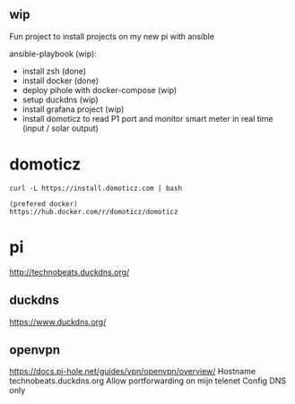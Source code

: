 ## wip

Fun project to install projects on my new pi with ansible

ansible-playbook (wip):

- install zsh (done)
- install docker (done)
- deploy pihole with docker-compose (wip)
- setup duckdns (wip)
- install grafana project (wip)
- install domoticz to read P1 port and monitor smart meter in real time (input / solar output)  

# domoticz

    curl -L https://install.domoticz.com | bash
    
    (prefered docker)
    https://hub.docker.com/r/domoticz/domoticz

# pi

http://technobeats.duckdns.org/

## duckdns
https://www.duckdns.org/

## openvpn
https://docs.pi-hole.net/guides/vpn/openvpn/overview/
   Hostname technobeats.duckdns.org
   Allow portforwarding on mijn telenet
   Config DNS only
   
